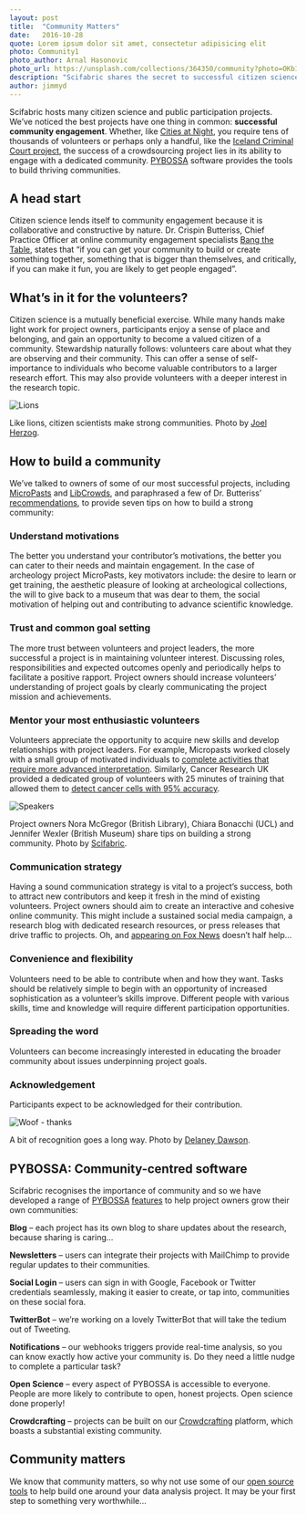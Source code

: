 ```yaml
---
layout: post
title:  "Community Matters"
date:   2016-10-28 
quote: Lorem ipsum dolor sit amet, consectetur adipisicing elit
photo: Community1
photo_author: Arnal Hasonovic
photo_url: https://unsplash.com/collections/364350/community?photo=OKbIo7PEeSs
description: "Scifabric shares the secret to successful citizen science projects"
author: jimmyd
---
```


Scifabric hosts many citizen science and public participation projects. We’ve noticed
the best projects have one thing in common: **successful community engagement**. Whether, like
 [Cities at Night](https://scifabric.com/success-stories/citiesatnight/), you require tens 
 of thousands of volunteers or perhaps only a handful,
  like the [Iceland Criminal Court project](http://127.0.0.1:4000/blog/2015/09/07/Data-mining.html), 
  the success of a crowdsourcing project lies in its ability to 
  engage with a dedicated community. [PYBOSSA](http://pybossa.com/) 
  software provides the tools to build thriving communities.

## A head start

Citizen science lends itself to community engagement because it is collaborative and constructive by nature. 
Dr. Crispin Butteriss, Chief Practice Officer at online community engagement specialists [Bang the Table](http://www.bangthetable.com/),
 states that “if you can get your community 
to build or create something together, something that is bigger than themselves, and critically, 
if you can make it fun, you are likely to get people engaged”.


## What’s in it for the volunteers?

Citizen science is a mutually beneficial exercise. While many hands make light work for 
project owners, participants enjoy a sense of place and belonging, and gain an opportunity 
to become a valued citizen of a community. Stewardship naturally follows: volunteers care 
about what they are observing and their community. This can offer a sense of self-importance 
to individuals who become valuable contributors to a larger research effort. This may also 
provide volunteers with a deeper interest in the research topic.

 ![Lions]({{site.cdn}}/assets/img/blog/lions.jpeg)
<p class="post-caption">Like lions, citizen scientists make strong communities. Photo by <a href="https://unsplash.com/collections/364350/community?photo=2Nvfrm2wLQY">Joel Herzog</a>.</p>

## How to build a community

We’ve talked to owners of some of our most successful projects, including 
[MicroPasts](https://scifabric.com/success-stories/micropasts/) and 
[LibCrowds](https://scifabric.com/blog/2016/05/24/Rediscover-the-past-with-crowdsourcing.html), 
and paraphrased a few of Dr. Butteriss’
 [recommendations](http://www.bangthetable.com/lessons-from-citizen-science-for-community-engagement-practice/), 
 to provide seven tips on how to build a strong community:

### Understand motivations

The better you understand your contributor’s motivations, the better you can cater to their 
needs and maintain engagement. In the case of archeology project MicroPasts, key motivators 
include: the desire to learn or get training, the aesthetic pleasure of looking at archeological 
collections, the will to give back to a museum that was dear to them, the social motivation of 
helping out and contributing to advance scientific knowledge.

### Trust and common goal setting

The more trust between volunteers and project leaders, the more successful a project is in 
maintaining volunteer interest. Discussing roles, responsibilities and expected outcomes 
openly and periodically helps to facilitate a positive rapport. Project owners should increase 
volunteers’ understanding of project goals by clearly communicating the project mission and achievements.

### Mentor your most enthusiastic volunteers

Volunteers appreciate the opportunity to acquire new skills and develop relationships with 
project leaders. For example, Micropasts worked closely with a small group of motivated 
individuals to [complete activities that require more advanced interpretation](https://scifabric.com/blog/2016/05/24/Rediscover-the-past-with-crowdsourcing.html). Similarly, 
Cancer Research UK provided a dedicated group of volunteers with 25 minutes of training 
that allowed them to [detect cancer cells with 95% accuracy](https://scifabric.com/blog/2016/04/20/Cancer-Research-UK-Trailblazer.html).

 ![Speakers]({{site.cdn}}/assets/img/blog/Speakers_small.JPG)
<p class="post-caption">Project owners Nora McGregor (British Library), Chiara Bonacchi (UCL) and Jennifer Wexler (British Museum) share tips on building a strong community. Photo by <a href="http://scifabric.com/">Scifabric</a>.</p>

### Communication strategy

Having a sound communication strategy is vital to a project’s success, both to attract new 
contributors and keep it fresh in the mind of existing volunteers. Project owners should 
aim to create an interactive and cohesive online community. This might include a sustained 
social media campaign, a research blog with dedicated research resources, or press releases 
that drive traffic to projects. Oh, and 
[appearing on Fox News](http://linkeddata4.dia.fi.upm.es/wordpress-multi/cities-at-night/on-the-news/) 
doesn’t half help...

### Convenience and flexibility

Volunteers need to be able to contribute when and how they want. Tasks should be relatively 
simple to begin with an opportunity of increased sophistication as a volunteer’s skills improve. 
Different people with various skills, time and knowledge will require different participation
 opportunities.

### Spreading the word

Volunteers can become increasingly interested in educating the broader community about 
issues underpinning project goals.

### Acknowledgement

Participants expect to be acknowledged for their contribution.

 ![Woof - thanks]({{site.cdn}}/assets/img/blog/Dog.jpg)
<p class="post-caption">A bit of recognition goes a long way. Photo by <a href="https://unsplash.com/collections/366034/prizes?photo=BXs8SjVelKs">Delaney Dawson</a>.</p>


## PYBOSSA: Community-centred software

Scifabric recognises the importance of community and so we have developed a range of
 [PYBOSSA](http://pybossa.com/) [features](http://pybossa.com/features/) 
to help project owners grow their own communities:

**Blog** – each project has its own blog to share updates about the research, because sharing is caring…

**Newsletters** – users can integrate their projects with MailChimp to provide regular updates to their communities.

**Social Login** – users can sign in with Google, Facebook or Twitter credentials seamlessly, 
making it easier to create, or tap into, communities on these social fora.

**TwitterBot** – we’re working on a lovely TwitterBot that will take the tedium out of Tweeting.

**Notifications** – our webhooks triggers provide real-time analysis, so you can know exactly 
how active your community is. Do they need a little nudge to complete a particular task?

**Open Science** – every aspect of PYBOSSA is accessible to everyone. People are more likely 
to contribute to open, honest projects. Open science done properly!

**Crowdcrafting** – projects can be built on our [Crowdcrafting](/crowdcrafting) platform, 
which boasts a substantial existing community.

## Community matters

We know that community matters, so why not use some of our [open source tools](http://pybossa.com/features/) to help build one around your data analysis project. It may be your first step to something very worthwhile...
